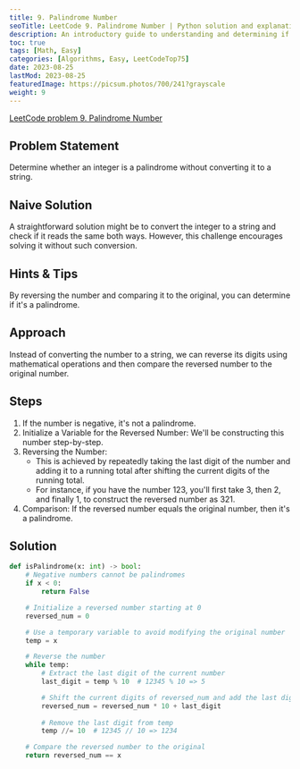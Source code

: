 ```yaml
---
title: 9. Palindrome Number
seoTitle: LeetCode 9. Palindrome Number | Python solution and explanation
description: An introductory guide to understanding and determining if a number is a palindrome.
toc: true
tags: [Math, Easy]
categories: [Algorithms, Easy, LeetCodeTop75]
date: 2023-08-25
lastMod: 2023-08-25
featuredImage: https://picsum.photos/700/241?grayscale
weight: 9
---
```


[LeetCode problem 9. Palindrome Number](<https://leetcode.com/problems/palindrome-number/>)

## Problem Statement

Determine whether an integer is a palindrome without converting it to a string.

## Naive Solution

A straightforward solution might be to convert the integer to a string and check if it reads the same both ways. However, this challenge encourages solving it without such conversion.

## Hints & Tips

By reversing the number and comparing it to the original, you can determine if it's a palindrome.

## Approach

Instead of converting the number to a string, we can reverse its digits using mathematical operations and then compare the reversed number to the original number.

## Steps

1. If the number is negative, it's not a palindrome.
2. Initialize a Variable for the Reversed Number: We'll be constructing this number step-by-step.
3. Reversing the Number:
   - This is achieved by repeatedly taking the last digit of the number and adding it to a running total after shifting the current digits of the running total.
   - For instance, if you have the number 123, you'll first take 3, then 2, and finally 1, to construct the reversed number as 321.
3. Comparison: If the reversed number equals the original number, then it's a palindrome.

## Solution

```python
def isPalindrome(x: int) -> bool:
    # Negative numbers cannot be palindromes
    if x < 0:
        return False

    # Initialize a reversed number starting at 0
    reversed_num = 0

    # Use a temporary variable to avoid modifying the original number
    temp = x

    # Reverse the number
    while temp:
        # Extract the last digit of the current number
        last_digit = temp % 10  # 12345 % 10 => 5

        # Shift the current digits of reversed_num and add the last digit of temp
        reversed_num = reversed_num * 10 + last_digit
        
        # Remove the last digit from temp
        temp //= 10  # 12345 // 10 => 1234

    # Compare the reversed number to the original
    return reversed_num == x
```
